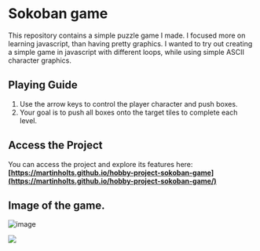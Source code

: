 # Sokoban game

This repository contains a simple puzzle game I made. I focused more on learning javascript, than having pretty graphics. I wanted to try out creating a simple game in javascript with different loops, while using simple ASCII character graphics.

## Playing Guide

1. Use the arrow keys to control the player character and push boxes.
2. Your goal is to push all boxes onto the target tiles to complete each level.

## Access the Project 

You can access the project and explore its features here: **[https://martinholts.github.io/hobby-project-sokoban-game](https://martinholts.github.io/hobby-project-sokoban-game/)**
 
## Image of the game.

![image](https://github.com/MartinHolts/hobby-project-sokoban-game/assets/16961661/94f9a633-b79d-4b56-b780-539fc8e4943a)

[<img src="[windows_console.png](https://github.com/MartinHolts/hobby-project-sokoban-game/assets/16961661/94f9a633-b79d-4b56-b780-539fc8e4943a)">](https://martinholts.github.io/hobby-project-sokoban-game/)
